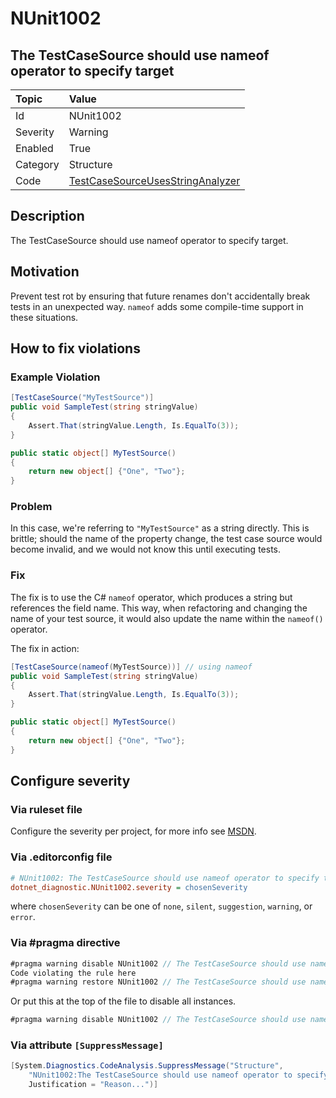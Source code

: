 # NUnit1002

## The TestCaseSource should use nameof operator to specify target

| Topic    | Value
| :--      | :--
| Id       | NUnit1002
| Severity | Warning
| Enabled  | True
| Category | Structure
| Code     | [TestCaseSourceUsesStringAnalyzer](https://github.com/nunit/nunit.analyzers/blob/master/src/nunit.analyzers/TestCaseSourceUsage/TestCaseSourceUsesStringAnalyzer.cs)

## Description

The TestCaseSource should use nameof operator to specify target.

## Motivation

Prevent test rot by ensuring that future renames don't accidentally break tests in an unexpected way. `nameof` adds some
compile-time support in these situations.

## How to fix violations

### Example Violation

```csharp
[TestCaseSource("MyTestSource")]
public void SampleTest(string stringValue)
{
    Assert.That(stringValue.Length, Is.EqualTo(3));
}

public static object[] MyTestSource()
{
    return new object[] {"One", "Two"};
}
```

### Problem

In this case, we're referring to `"MyTestSource"` as a string directly. This is brittle; should the name of the property
change, the test case source would become invalid, and we would not know this until executing tests.

### Fix

The fix is to use the C# `nameof` operator, which produces a string but references the field name. This way, when
refactoring and changing the name of your test source, it would also update the name within the `nameof()` operator.

The fix in action:

```csharp
[TestCaseSource(nameof(MyTestSource))] // using nameof
public void SampleTest(string stringValue)
{
    Assert.That(stringValue.Length, Is.EqualTo(3));
}

public static object[] MyTestSource()
{
    return new object[] {"One", "Two"};
}
```

<!-- start generated config severity -->
## Configure severity

### Via ruleset file

Configure the severity per project, for more info see
[MSDN](https://learn.microsoft.com/en-us/visualstudio/code-quality/using-rule-sets-to-group-code-analysis-rules?view=vs-2022).

### Via .editorconfig file

```ini
# NUnit1002: The TestCaseSource should use nameof operator to specify target
dotnet_diagnostic.NUnit1002.severity = chosenSeverity
```

where `chosenSeverity` can be one of `none`, `silent`, `suggestion`, `warning`, or `error`.

### Via #pragma directive

```csharp
#pragma warning disable NUnit1002 // The TestCaseSource should use nameof operator to specify target
Code violating the rule here
#pragma warning restore NUnit1002 // The TestCaseSource should use nameof operator to specify target
```

Or put this at the top of the file to disable all instances.

```csharp
#pragma warning disable NUnit1002 // The TestCaseSource should use nameof operator to specify target
```

### Via attribute `[SuppressMessage]`

```csharp
[System.Diagnostics.CodeAnalysis.SuppressMessage("Structure",
    "NUnit1002:The TestCaseSource should use nameof operator to specify target",
    Justification = "Reason...")]
```
<!-- end generated config severity -->
